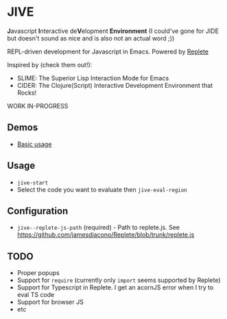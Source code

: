# JIVE
**J**avascript **I**nteractive de**V**elopment **Environment** (I could've gone for JIDE but doesn't sound as nice and is also not an actual word ;))

REPL-driven development for Javascript in Emacs. Powered by [Replete](https://github.com/jamesdiacono/Replete)

Inspired by (check them out!):
* SLIME: The Superior Lisp Interaction Mode for Emacs
* CIDER: The Clojure(Script) Interactive Development Environment that Rocks!

WORK IN-PROGRESS

## Demos
* [Basic usage](https://github.com/anonimitoraf/jive/blob/main/demos/jive-demo-1.gif)

## Usage
* `jive-start`
* Select the code you want to evaluate then `jive-eval-region`

## Configuration
* `jive--replete-js-path` (required) - Path to replete.js. See https://github.com/jamesdiacono/Replete/blob/trunk/replete.js

## TODO
* Proper popups
* Support for `require` (currently only `import` seems supported by Replete)
* Support for Typescript in Replete. I get an acornJS error when I try to eval TS code
* Support for browser JS
* etc
